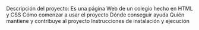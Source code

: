 Descripción del proyecto: Es una página Web de un colegio hecho en HTML y CSS
Cómo comenzar a usar el proyecto
Dónde conseguir ayuda
Quién mantiene y contribuye al proyecto
Instrucciones de instalación y ejecución
